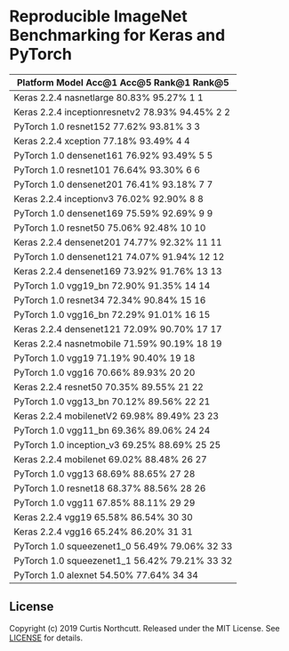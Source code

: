# Reproducible ImageNet Benchmarking for Keras and PyTorch

| Platform     Model              Acc@1   Acc@5   Rank@1  Rank@5 |
|----------------------------------------------------------------|
| Keras 2.2.4  nasnetlarge        80.83%  95.27%  1       1      |
| Keras 2.2.4  inceptionresnetv2  78.93%  94.45%  2       2      |
| PyTorch 1.0  resnet152          77.62%  93.81%  3       3      |
| Keras 2.2.4  xception           77.18%  93.49%  4       4      |
| PyTorch 1.0  densenet161        76.92%  93.49%  5       5      |
| PyTorch 1.0  resnet101          76.64%  93.30%  6       6      |
| PyTorch 1.0  densenet201        76.41%  93.18%  7       7      |
| Keras 2.2.4  inceptionv3        76.02%  92.90%  8       8      |
| PyTorch 1.0  densenet169        75.59%  92.69%  9       9      |
| PyTorch 1.0  resnet50           75.06%  92.48%  10      10     |
| Keras 2.2.4  densenet201        74.77%  92.32%  11      11     |
| PyTorch 1.0  densenet121        74.07%  91.94%  12      12     |
| Keras 2.2.4  densenet169        73.92%  91.76%  13      13     |
| PyTorch 1.0  vgg19_bn           72.90%  91.35%  14      14     |
| PyTorch 1.0  resnet34           72.34%  90.84%  15      16     |
| PyTorch 1.0  vgg16_bn           72.29%  91.01%  16      15     |
| Keras 2.2.4  densenet121        72.09%  90.70%  17      17     |
| Keras 2.2.4  nasnetmobile       71.59%  90.19%  18      19     |
| PyTorch 1.0  vgg19              71.19%  90.40%  19      18     |
| PyTorch 1.0  vgg16              70.66%  89.93%  20      20     |
| Keras 2.2.4  resnet50           70.35%  89.55%  21      22     |
| PyTorch 1.0  vgg13_bn           70.12%  89.56%  22      21     |
| Keras 2.2.4  mobilenetV2        69.98%  89.49%  23      23     |
| PyTorch 1.0  vgg11_bn           69.36%  89.06%  24      24     |
| PyTorch 1.0  inception_v3       69.25%  88.69%  25      25     |
| Keras 2.2.4  mobilenet          69.02%  88.48%  26      27     |
| PyTorch 1.0  vgg13              68.69%  88.65%  27      28     |
| PyTorch 1.0  resnet18           68.37%  88.56%  28      26     |
| PyTorch 1.0  vgg11              67.85%  88.11%  29      29     |
| Keras 2.2.4  vgg19              65.58%  86.54%  30      30     |
| Keras 2.2.4  vgg16              65.24%  86.20%  31      31     |
| PyTorch 1.0  squeezenet1_0      56.49%  79.06%  32      33     |
| PyTorch 1.0  squeezenet1_1      56.42%  79.21%  33      32     |
| PyTorch 1.0  alexnet            54.50%  77.64%  34      34     |

## License

Copyright (c) 2019 Curtis Northcutt. Released under the MIT License. See [LICENSE](https://github.com/cgnorthcutt/imagenet_benchmarking/blob/master/LICENSE) for details.
